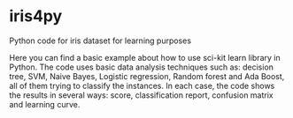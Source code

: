 # iris4py
Python code for iris dataset for learning purposes

Here you can find a basic example about how to use sci-kit learn library in Python. The code uses basic data analysis 
techniques such as: decision tree, SVM, Naive Bayes, Logistic regression, Random forest and Ada Boost, all of them trying
to classify the instances. In each case, the code shows the results in several ways: score, classification report, 
confusion matrix and learning curve.
